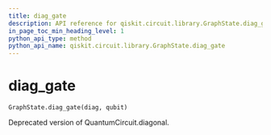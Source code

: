 ```yaml
---
title: diag_gate
description: API reference for qiskit.circuit.library.GraphState.diag_gate
in_page_toc_min_heading_level: 1
python_api_type: method
python_api_name: qiskit.circuit.library.GraphState.diag_gate
---
```


# diag\_gate

<span id="qiskit.circuit.library.GraphState.diag_gate" />

`GraphState.diag_gate(diag, qubit)`

Deprecated version of QuantumCircuit.diagonal.

